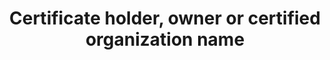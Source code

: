 ---
title: 'Certificate holder, owner or certified organization name'
field: 'is.certifiedOrganization.name'
slug: 'is-certifiedorganization-name'
description: 'Entity or individual certified to produce or market a product under the terms of the certificate'
required: False
module: 'Certificate Holder, Owner or Certified organization'
cluster: 'Certification'
policy: 'Free value. Single value only.'
layout: 'home'
---
